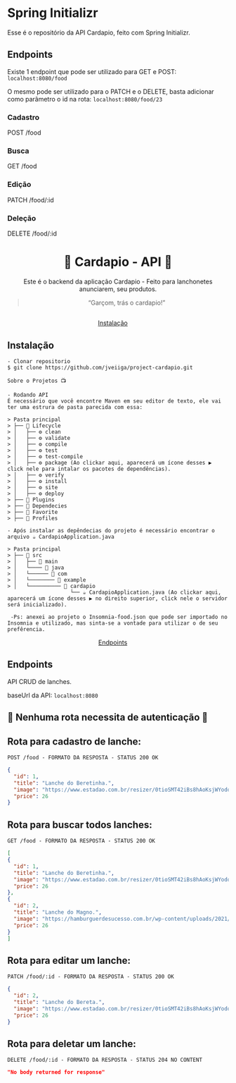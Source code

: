 # Spring Initializr

Esse é o repositório da API Cardapio, feito com Spring Initializr.

## Endpoints

Existe 1 endpoint que pode ser utilizado para GET e POST: `localhost:8080/food`

O mesmo pode ser utilizado para o PATCH e o DELETE, basta adicionar como parâmetro o id na rota: `localhost:8080/food/23`

### Cadastro
POST /food <br/>

### Busca
GET /food <br/>

### Edição
PATCH /food/:id

### Deleção
DELETE /food/:id


<h1 align="center">
  🌭 Cardapio - API 🍔
</h1>

<p align = "center">
Este é o backend da aplicação Cardapio - Feito para lanchonetes anunciarem, seu produtos.

<blockquote align="center">“Garçom, trás o cardapio!”</blockquote>

##

<p align="center">
  <a href="#instalação">Instalação</a>&nbsp;&nbsp;&nbsp;&nbsp;&nbsp;&nbsp;
</p>

## Instalação

    - Clonar repositorio
    $ git clone https://github.com/jveiiga/project-cardapio.git
    
    Sobre o Projetos 📺
    
    - Rodando API
    É necessário que você encontre Maven em seu editor de texto, ele vai ter uma estrura de pasta parecida com essa:
    
    > Pasta principal
    > ├── 📂 Lifecycle
    > │   ├── ⚙️ clean
    > │   ├── ⚙️ validate
    > │   ├── ⚙️ compile
    > │   ├── ⚙️ test
    > │   ├── ⚙️ test-compile
    > │   ├── ⚙️ package (Ao clickar aqui, aparecerá um ícone desses ▶️ click nele para intalar os pacotes de dependências).
    > │   ├── ⚙️ verify
    > │   ├── ⚙️ install
    > │   ├── ⚙️ site
    > │   ├── ⚙️ deploy
    > ├── 📁 Plugins
    > ├── 📁 Dependecies
    > ├── 📁 Favorite
    > ├── 📁 Profiles
    
    - Após instalar as depêndecias do projeto é necessário encontrar o arquivo ☕️ CardapioApplication.java
      
    > Pasta principal
    > ├── 📂 src
    > │   ├── 📂 main
    > │   └──── 📂 java
    > │   └────── 📂 com
    > │   └──────── 📂 example
    > │   └────────── 📂 cardapio
                        └── ☕️ CardapioApplication.java (Ao clickar aqui, aparecerá um ícone desses ▶️ no direito superior, click nele o servidor será inicializado).
                        
     -Ps: anexei ao projeto o Insomnia-food.json que pode ser importado no Insomnia e utilizado, mas sinta-se a vontade para utilizar o de seu prefêrencia.

<p align="center">
  <a href="#endpoints">Endpoints</a>&nbsp;&nbsp;&nbsp;&nbsp;&nbsp;&nbsp;
</p>

## **Endpoints**

API CRUD de lanches. <br/>

baseUrl da API: `localhost:8080`

## 🚨 Nenhuma rota necessita de autenticação 🚨


## Rota para cadastro de lanche:

`POST /food - FORMATO DA RESPOSTA - STATUS 200 OK`

```json
{
  "id": 1,
  "title": "Lanche do Beretinha.",
  "image": "https://www.estadao.com.br/resizer/0tioSMT42iBs8hAoKsjWYodoLLE=/arc-anglerfish-arc2-prod-estadao/public/HNNTVS4TARNSVNZVXYT7LFKTWA.jpg",
  "price": 26
}
```

## Rota para buscar todos lanches:

`GET /food - FORMATO DA RESPOSTA - STATUS 200 OK`

```json
[
{
  "id": 1,
  "title": "Lanche do Beretinha.",
  "image": "https://www.estadao.com.br/resizer/0tioSMT42iBs8hAoKsjWYodoLLE=/arc-anglerfish-arc2-prod-estadao/public/HNNTVS4TARNSVNZVXYT7LFKTWA.jpg",
  "price": 26
},
{
  "id": 2,
  "title": "Lanche do Magno.",
  "image": "https://hamburguerdesucesso.com.br/wp-content/uploads/2021/05/lanches-mais-vendidos-no-brasil-1200x675.jpg",
  "price": 26
}
]
```

## Rota para editar um lanche: 

`PATCH /food/:id - FORMATO DA RESPOSTA - STATUS 200 OK`

```json
{
  "id": 2,
  "title": "Lanche do Bereta.",
  "image": "https://www.estadao.com.br/resizer/0tioSMT42iBs8hAoKsjWYodoLLE=/arc-anglerfish-arc2-prod-estadao/public/HNNTVS4TARNSVNZVXYT7LFKTWA.jpg",
  "price": 26
}
```

## Rota para deletar um lanche: 

`DELETE /food/:id - FORMATO DA RESPOSTA - STATUS 204 NO CONTENT`

```json
"No body returned for response" 
```
